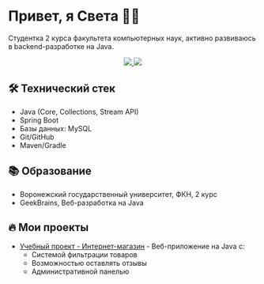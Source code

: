 # Привет, я Света 👩‍💻

Студентка 2 курса факультета компьютерных наук, активно развиваюсь в backend-разработке на Java.

<p align='center'>
   <a href="https://t.me/Svetochic">
       <img src="https://img.shields.io/badge/Telegram-2CA5E0?style=for-the-badge&logo=telegram&logoColor=white"/>
   </a>
   <a href="mailto:s9192489459@gmail.com">
       <img src="https://img.shields.io/badge/Gmail-D14836?style=for-the-badge&logo=gmail&logoColor=white"/>
   </a>
</p>

## 🛠 Технический стек
* Java (Core, Collections, Stream API)
* Spring Boot 
* Базы данных: MySQL
* Git/GitHub
* Maven/Gradle

## 📚 Образование
* Воронежский государственный университет, ФКН, 2 курс
* GeekBrains, Веб-разработка на Java

## 🔥 Мои проекты
* [Учебный проект - Интернет-магазин](https://github.com/SysoevaSvetlana/shop.git) - Веб-приложение на Java с:
  - Системой фильтрации товаров
  - Возможностью оставлять отзывы
  - Административной панелью
